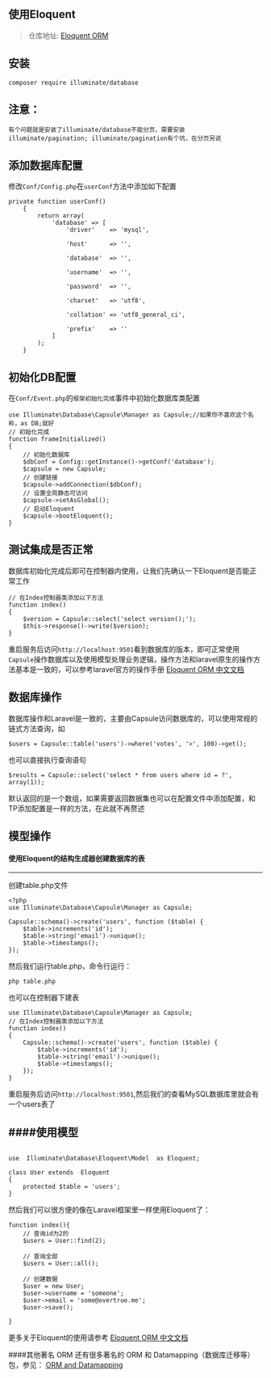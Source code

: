 使用Eloquent
------

> 仓库地址: [Eloquent ORM](https://github.com/illuminate/database)



安装
------

```
composer require illuminate/database
```

注意：
------
```
有个问题就是安装了illuminate/database不能分页，需要安装illuminate/pagination; illuminate/pagination有个坑，在分页另说
```

添加数据库配置
------

修改`Conf/Config.php`在`userConf`方法中添加如下配置

```
private function userConf()
	{
		return array(
			'database' => [ 
				'driver'    => 'mysql',

				'host'      => '',

				'database'  => '',

				'username'  => '',

				'password'  => '',

				'charset'   => 'utf8',

				'collation' => 'utf8_general_ci',

				'prefix'    => ''
  			]
		);
	}
```

初始化DB配置
------
在`Conf/Event.php`的`框架初始化完成`事件中初始化数据库类配置

```
use Illuminate\Database\Capsule\Manager as Capsule;//如果你不喜欢这个名称，as DB;就好 
// 初始化完成
function frameInitialized()
{
	// 初始化数据库
	$dbConf = Config::getInstance()->getConf('database');
	$capsule = new Capsule;
	// 创建链接
	$capsule->addConnection($dbConf);
	// 设置全局静态可访问
	$capsule->setAsGlobal(); 
	// 启动Eloquent
	$capsule->bootEloquent();
}
```

测试集成是否正常
------
数据库初始化完成后即可在控制器内使用，让我们先确认一下Eloquent是否能正常工作

```
// 在Index控制器类添加以下方法
function index()
{
	$version = Capsule::select('select version();');
	$this->response()->write($version);
}

```

重启服务后访问`http://localhost:9501`看到数据库的版本，即可正常使用`Capsule`操作数据库以及使用模型处理业务逻辑，操作方法和laravel原生的操作方法基本是一致的，可以参考laravel官方的操作手册 [Eloquent ORM 中文文档](http://laravel-china.org/docs/eloquent)

数据库操作
------

数据库操作和Laravel是一致的，主要由Capsule访问数据库的，可以使用常规的链式方法查询，如

```
$users = Capsule::table('users')->where('votes', '>', 100)->get();
```

也可以直接执行查询语句

```
$results = Capsule::select('select * from users where id = ?', array(1));
```

默认返回的是一个数组，如果需要返回数据集也可以在配置文件中添加配置，和TP添加配置是一样的方法，在此就不再赘述

模型操作
------

#### 使用Eloquent的结构生成器创建数据库的表
------

创建table.php文件

```
<?php
use Illuminate\Database\Capsule\Manager as Capsule;

Capsule::schema()->create('users', function ($table) {
    $table->increments('id');
    $table->string('email')->unique();
    $table->timestamps();
});
```

然后我们运行table.php，命令行运行：

```
php table.php
```

也可以在控制器下建表
```
use Illuminate\Database\Capsule\Manager as Capsule;
// 在Index控制器类添加以下方法
function index()
{
	Capsule::schema()->create('users', function ($table) {
		$table->increments('id');
		$table->string('email')->unique();
		$table->timestamps();
	});
}

```
重启服务后访问`http://localhost:9501`,然后我们的查看MySQL数据库里就会有一个users表了


####使用模型
------

```

use  Illuminate\Database\Eloquent\Model  as Eloquent; 

class User extends  Eloquent 
{
    protected $table = 'users';
}
```

然后我们可以很方便的像在Laravel框架里一样使用Eloquent了：

```
function index(){
	// 查询id为2的
	$users = User::find(2);

	// 查询全部
	$users = User::all();

	// 创建数据
	$user = new User;
	$user->username = 'someone';
	$user->email = 'some@overtrue.me';
	$user->save();

}
```

更多关于Eloquent的使用请参考 [Eloquent ORM 中文文档](http://laravel-china.org/docs/eloquent) 

####其他著名 ORM
还有很多著名的 ORM 和 Datamapping（数据库迁移等） 包，参见： [ORM and Datamapping](https://github.com/ziadoz/awesome-php#orm-and-datamapping)